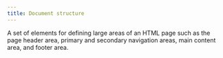 ```yaml
---
title: Document structure
---
```


A set of elements for defining large areas of an HTML page such as the page header area, primary and secondary navigation areas, main content area, and footer area.
